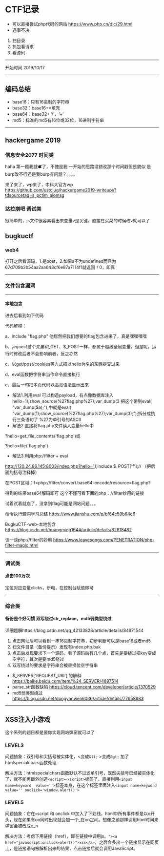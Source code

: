 # CTF记录
- 可以直接尝试php代码的网站 https://www.php.cn/dic/29.html
- 遇事不决
 1. 扫目录
 2. 抓包看请求
 3. 看源码
 
---

开始时间 2019/10/17

------------

## 编码总结

* base16：只有16进制的字符串
* base32：base16+=填充
* base64：base32+ ‘/’，‘+’
* md5：标准的md5有16位或32位，16进制字符串

---

## hackergame 2019
### 信息安全2077 时间类
haha 第一题我就🕊了，不愧是我
一开始的思路没错改那个时间戳但是貌似 是burp改不行还是我burp有问题？。。。。

来了来了，wp来了，中科大官方wp https://github.com/ustclug/hackergame2019-writeups?tdsourcetag=s_pctim_aiomsg

### 达拉崩吧 调试类
挺简单的，js文件很容易看出来变量v是关键，直接在买菜的时候改v就可以了

## bugkuctf
### web4
打开之后看源码，1.是post，2.如果a不为undefined而且为67d709b2b54aa2aa648cf6e87a7114f1就返回！0，即真

--------
### 文件包含漏洞

---
#### 本地包含
进去后看到如下代码
 <?php
    include "flag.php";
    $a = @$_REQUEST['hello'];
    eval( "var_dump($a);");
    show_source(__FILE__);
?> 
代码解释：

a、include "flag.php" 他居然把我们想要的flag包含进来了，真是嘿嘿嘿嘿

b、$_request这个变量和$_GET、$_POST一样，都属于超级全局变量，但是呢，运行时修改后者不会影响前者，反之亦然

c、以get/post/cookies等方式把以hello为名的东西提交过来

d、eval函数把字符串当作命令直接执行

e、最后一句把本页代码以高亮语法显示出来

- 解法1.利用eval
可以构造payload，有点像数据库注入 hello=1);show_source(%27flag.php%27);var_dump(3 把这个带到eval( "var_dump($a);");中就是eval( "var_dump(1);show_source(%27flag.php%27);var_dump(3);");拆分成执行三条语句了 %27为单引号的ASCII
- 解法2.直接将flag.php文件读入变量hello中

?hello=get_file_contents('flag.php')或

?hello=file('flag.php')

- 解法3.利用php://filter + eval

http://120.24.86.145:8003/index.php?hello=1);include $_POST['f'];//  （把后面的括号注释掉）

在POST区域：f=php://filter/convert.base64-encode/resource=flag.php?

得到的结果base64解码即可 这个不懂可看下面的php：//filter妙用的链接

试着试着就崩了，没拿到flag可能是网站问题。。。

命令执行漏洞学习总结 https://www.jianshu.com/p/bf64c59b64e6

BugkuCTF-web-本地包含 https://blog.csdn.net/huangming1644/article/details/82818482

谈一谈php://filter的妙用 https://www.leavesongs.com/PENETRATION/php-filter-magic.html

---
### 调试类
#### 点击100万次
定位对应变量clicks，断电，在控制台赋值即可

---
### 综合类
#### 备份是个好习惯 双写绕过str_replace，md5弱类型绕过
详细题解https://blog.csdn.net/qq_42133828/article/details/84871544
1. 点击网址后可以看到一串16进制字符串，初步判断可以是base16或者md5
2. 扫文件目录（备份提示）发现有index.php.bak
3. 点击后发现要求下一个源码，看了源码后有几个点，首先是要绕过把key变成空字符，其次是要md5绕过
4. 双写绕过的要求是字符串会被替换位空字符串

- $_SERVER['REQUEST_URI'] 的解释 https://baike.baidu.com/item/%24_SERVER/4897514
- parse_str函数缺陷 https://cloud.tencent.com/developer/article/1370529
- md5弱类型绕过 https://blog.csdn.net/dongyanwen6036/article/details/77658983

---
## XSS注入小游戏
这个系列的题目都是要你实现网站弹窗就可以了
### LEVEL3
问题抽象：双引号和尖括号被实体化，<变成`&lt;`   >变成`&gt;` 加了htmlspecialchars函数处理

解决方法：htmlspecialchars函数默认不过滤单引号，既然尖括号已经被实体化了，就不能再额外创造`<script></script>`标签了，直接利用`<input name=keyword  value=''>`标签本身，在这个标签里面注入`<input name=keyword value='' onclick='window.alert()'>`
### LEVEL5
问题抽象：它在`<`script 和 onclick 中加入了下划线，html中所有事件都是以o开头，现在如果有on同时出现就会加一个_在on之间。想像之前那样调用html时间来弹窗会被改成o_n

解决方法：考虑下用链接（href），即在链接中调用js。`"><a href="javascript:οnclick=alert()">xss</a>`，之后会多出一个链接显示在网页上，是链接语句被解析出来的结果，点击链接后就会调用JavaScript。